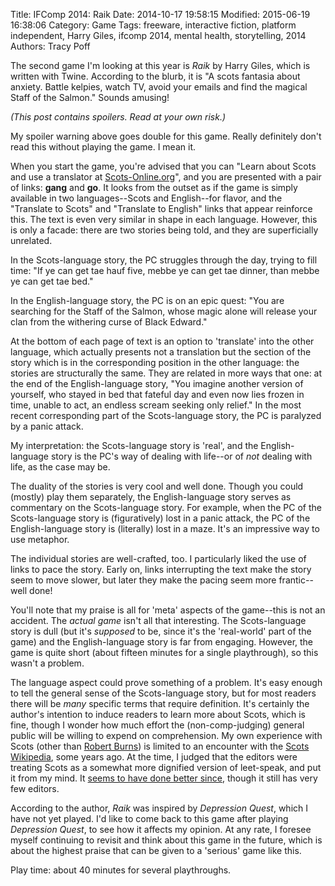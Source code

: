 Title: IFComp 2014: Raik
Date: 2014-10-17 19:58:15
Modified: 2015-06-19 16:38:06
Category: Game
Tags: freeware, interactive fiction, platform independent, Harry Giles, ifcomp 2014, mental health, storytelling, 2014
Authors: Tracy Poff

The second game I'm looking at this year is *Raik* by Harry Giles, which is written with Twine. According to the blurb, it is "A scots fantasia about anxiety. Battle kelpies, watch TV, avoid your emails and find the magical Staff of the Salmon." Sounds amusing!

*(This post contains spoilers. Read at your own risk.)*

My spoiler warning above goes double for this game. Really definitely don't read this without playing the game. I mean it.

When you start the game, you're advised that you can "Learn about Scots and use a translator at [Scots-Online.org][scots]", and you are presented with a pair of links: **gang** and **go**. It looks from the outset as if the game is simply available in two languages--Scots and English--for flavor, and the "Translate to Scots" and "Translate to English" links that appear reinforce this. The text is even very similar in shape in each language. However, this is only a facade: there are two stories being told, and they are superficially unrelated.

In the Scots-language story, the PC struggles through the day, trying to fill time: "If ye can get tae hauf five, mebbe ye can get tae dinner, than mebbe ye can get tae bed."

In the English-language story, the PC is on an epic quest: "You are searching for the Staff of the Salmon, whose magic alone will release your clan from the withering curse of Black Edward."

At the bottom of each page of text is an option to 'translate' into the other language, which actually presents not a translation but the section of the story which is in the corresponding position in the other language: the stories are structurally the same. They are related in more ways that one: at the end of the English-language story, "You imagine another version of yourself, who stayed in bed that fateful day and even now lies frozen in time, unable to act, an endless scream seeking only relief." In the most recent corresponding part of the Scots-language story, the PC is paralyzed by a panic attack.

My interpretation: the Scots-language story is 'real', and the English-language story is the PC's way of dealing with life--or of *not* dealing with life, as the case may be.

The duality of the stories is very cool and well done. Though you could (mostly) play them separately, the English-language story serves as commentary on the Scots-language story. For example, when the PC of the Scots-language story is (figuratively) lost in a panic attack, the PC of the English-language story is (literally) lost in a maze. It's an impressive way to use metaphor.

The individual stories are well-crafted, too. I particularly liked the use of links to pace the story. Early on, links interrupting the text make the story seem to move slower, but later they make the pacing seem more frantic--well done!

You'll note that my praise is all for 'meta' aspects of the game--this is not an accident. The *actual game* isn't all that interesting. The Scots-language story is dull (but it's *supposed* to be, since it's the 'real-world' part of the game) and the English-language story is far from engaging. However, the game is quite short (about fifteen minutes for a single playthrough), so this wasn't a problem.

The language aspect could prove something of a problem. It's easy enough to tell the general sense of the Scots-language story, but for most readers there will be *many* specific terms that require definition. It's certainly the author's intention to induce readers to learn more about Scots, which is fine, though I wonder how much effort the (non-comp-judging) general public will be willing to expend on comprehension. My own experience with Scots (other than [Robert Burns][mouse]) is limited to an encounter with the [Scots Wikipedia][scowp], some years ago. At the time, I judged that the editors were treating Scots as a somewhat more dignified version of leet-speak, and put it from my mind. It [seems to have done better since][scowpstats], though it still has very few editors.

According to the author, *Raik* was inspired by *Depression Quest*, which I have not yet played. I'd like to come back to this game after playing *Depression Quest*, to see how it affects my opinion. At any rate, I foresee myself continuing to revisit and think about this game in the future, which is about the highest praise that can be given to a 'serious' game like this.

Play time: about 40 minutes for several playthroughs.

[scots]: http://www.scots-online.org/
[mouse]: https://en.wikipedia.org/wiki/To_a_Mouse
[scowp]: https://sco.wikipedia.org/wiki/Main_Page
[scowpstats]: https://stats.wikimedia.org/EN/SummarySCO.htm
